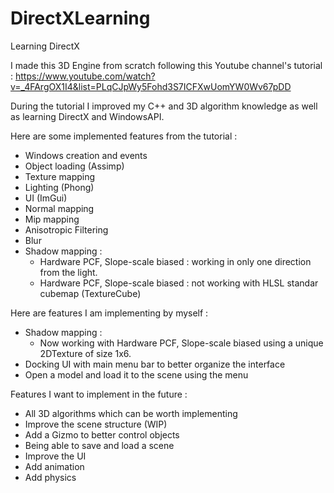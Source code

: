 # DirectXLearning
Learning DirectX

I made this 3D Engine from scratch following this Youtube channel's tutorial :
  https://www.youtube.com/watch?v=_4FArgOX1I4&list=PLqCJpWy5Fohd3S7ICFXwUomYW0Wv67pDD
  
During the tutorial I improved my C++ and 3D algorithm knowledge as well as learning DirectX and WindowsAPI.

Here are some implemented features from the tutorial :
  - Windows creation and events
  - Object loading (Assimp)
  - Texture mapping
  - Lighting (Phong)
  - UI (ImGui)
  - Normal mapping
  - Mip mapping
  - Anisotropic Filtering
  - Blur
  - Shadow mapping :
    - Hardware PCF, Slope-scale biased : working in only one direction from the light.
    - Hardware PCF, Slope-scale biased : not working with HLSL standar cubemap (TextureCube)

Here are features I am implementing by myself :
  - Shadow mapping :
    - Now working with Hardware PCF, Slope-scale biased using a unique 2DTexture of size 1x6.
  - Docking UI with main menu bar to better organize the interface
  - Open a model and load it to the scene using the menu

Features I want to implement in the future :
  - All 3D algorithms which can be worth implementing
  - Improve the scene structure (WIP)
  - Add a Gizmo to better control objects
  - Being able to save and load a scene
  - Improve the UI
  - Add animation
  - Add physics
